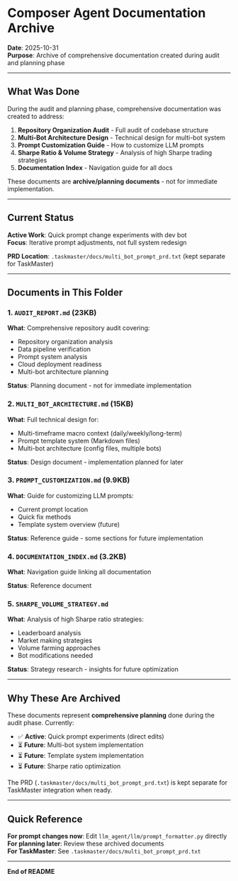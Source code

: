 # Composer Agent Documentation Archive

**Date**: 2025-10-31  
**Purpose**: Archive of comprehensive documentation created during audit and planning phase

---

## What Was Done

During the audit and planning phase, comprehensive documentation was created to address:

1. **Repository Organization Audit** - Full audit of codebase structure
2. **Multi-Bot Architecture Design** - Technical design for multi-bot system
3. **Prompt Customization Guide** - How to customize LLM prompts
4. **Sharpe Ratio & Volume Strategy** - Analysis of high Sharpe trading strategies
5. **Documentation Index** - Navigation guide for all docs

These documents are **archive/planning documents** - not for immediate implementation.

---

## Current Status

**Active Work**: Quick prompt change experiments with dev bot  
**Focus**: Iterative prompt adjustments, not full system redesign

**PRD Location**: `.taskmaster/docs/multi_bot_prompt_prd.txt` (kept separate for TaskMaster)

---

## Documents in This Folder

### 1. `AUDIT_REPORT.md` (23KB)
**What**: Comprehensive repository audit covering:
- Repository organization analysis
- Data pipeline verification
- Prompt system analysis
- Cloud deployment readiness
- Multi-bot architecture planning

**Status**: Planning document - not for immediate implementation

### 2. `MULTI_BOT_ARCHITECTURE.md` (15KB)
**What**: Full technical design for:
- Multi-timeframe macro context (daily/weekly/long-term)
- Prompt template system (Markdown files)
- Multi-bot architecture (config files, multiple bots)

**Status**: Design document - implementation planned for later

### 3. `PROMPT_CUSTOMIZATION.md` (9.9KB)
**What**: Guide for customizing LLM prompts:
- Current prompt location
- Quick fix methods
- Template system overview (future)

**Status**: Reference guide - some sections for future implementation

### 4. `DOCUMENTATION_INDEX.md` (3.2KB)
**What**: Navigation guide linking all documentation

**Status**: Reference document

### 5. `SHARPE_VOLUME_STRATEGY.md`
**What**: Analysis of high Sharpe ratio strategies:
- Leaderboard analysis
- Market making strategies
- Volume farming approaches
- Bot modifications needed

**Status**: Strategy research - insights for future optimization

---

## Why These Are Archived

These documents represent **comprehensive planning** done during the audit phase. Currently:

- ✅ **Active**: Quick prompt experiments (direct edits)
- ⏳ **Future**: Multi-bot system implementation
- ⏳ **Future**: Template system implementation
- ⏳ **Future**: Sharpe ratio optimization

The PRD (`.taskmaster/docs/multi_bot_prompt_prd.txt`) is kept separate for TaskMaster integration when ready.

---

## Quick Reference

**For prompt changes now**: Edit `llm_agent/llm/prompt_formatter.py` directly  
**For planning later**: Review these archived documents  
**For TaskMaster**: See `.taskmaster/docs/multi_bot_prompt_prd.txt`

---

**End of README**

